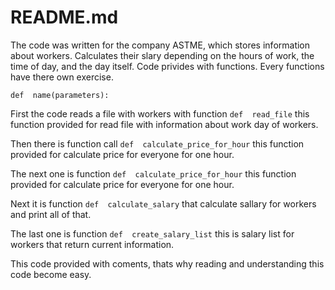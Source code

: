 ﻿# README.md

The code was written for the company ASTME, which stores information about workers. Calculates their slary depending on the hours of work, the time of day, and the day itself.
Code privides with functions. Every functions have there own exercise.

    def  name(parameters):

First the code reads a file with workers with function
`def  read_file` this function provided for read file with information about work day of workers.

Then there is function call `def  calculate_price_for_hour` this function provided for calculate price for everyone for one hour.

The next one is function `def  calculate_price_for_hour` this function provided for calculate price for everyone for one hour.

Next it is function `def  calculate_salary` that calculate sallary for workers and print all of that.

The last one is function `def  create_salary_list` this is salary list for workers that return current information.

This code provided with coments, thats why reading and understanding this code become easy.
